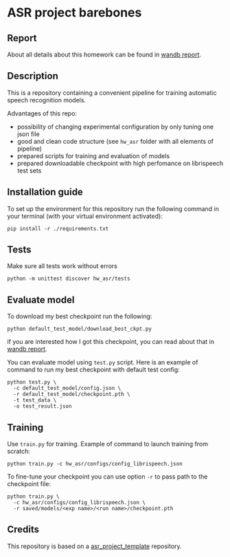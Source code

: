 # ASR project barebones

## Report

About all details about this homework can be found in 
[wandb report](https://wandb.ai/nik-fedorov/dla_hw1/reports/DLA-ASR-BHW--Vmlldzo1ODM0MTI1?accessToken=fyvk7ky52cqmd8sqvfeddflm1z1no9fdul1as8cqgj2yjke5lf3m1fjte754jpcm). 

## Description

This is a repository containing a convenient pipeline for training automatic speech recognition models. 

Advantages of this repo:
- possibility of changing experimental configuration by only tuning one json file
- good and clean code structure (see `hw_asr` folder with all elements of pipeline)
- prepared scripts for training and evaluation of models
- prepared downloadable checkpoint with high perfomance on librispeech test sets

## Installation guide

To set up the environment for this repository run the following command in your terminal (with your virtual environment activated):

```shell
pip install -r ./requirements.txt
```

## Tests

Make sure all tests work without errors
```shell
python -m unittest discover hw_asr/tests
```

## Evaluate model

To download my best checkpoint run the following:
```shell
python default_test_model/download_best_ckpt.py
```
if you are interested how I got this checkpoint, you can read about that in 
[wandb report](https://wandb.ai/nik-fedorov/dla_hw1/reports/DLA-ASR-BHW--Vmlldzo1ODM0MTI1?accessToken=fyvk7ky52cqmd8sqvfeddflm1z1no9fdul1as8cqgj2yjke5lf3m1fjte754jpcm).

You can evaluate model using `test.py` script. Here is an example of command to run my best checkpoint with default test config:

```shell
python test.py \
  -c default_test_model/config.json \
  -r default_test_model/checkpoint.pth \
  -t test_data \
  -o test_result.json
```

## Training
Use `train.py` for training. Example of command to launch training from scratch:
```shell
python train.py -c hw_asr/configs/config_librispeech.json
```

To fine-tune your checkpoint you can use option `-r` to pass path to the checkpoint file:
```shell
python train.py \
  -c hw_asr/configs/config_librispeech.json \
  -r saved/models/<exp name>/<run name>/checkpoint.pth
```

## Credits

This repository is based on a [asr_project_template](https://github.com/WrathOfGrapes/asr_project_template) repository.
